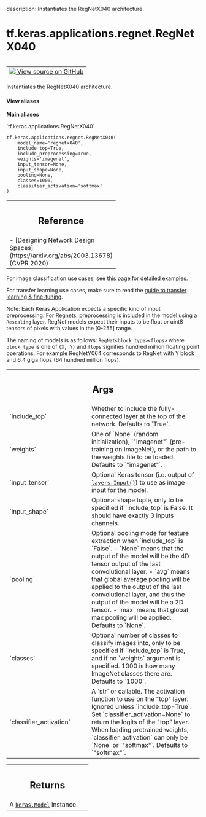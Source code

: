 description: Instantiates the RegNetX040 architecture.

<div itemscope itemtype="http://developers.google.com/ReferenceObject">
<meta itemprop="name" content="tf.keras.applications.regnet.RegNetX040" />
<meta itemprop="path" content="Stable" />
</div>

# tf.keras.applications.regnet.RegNetX040

<!-- Insert buttons and diff -->

<table class="tfo-notebook-buttons tfo-api nocontent" align="left">
<td>
  <a target="_blank" href="https://github.com/keras-team/keras/tree/v2.15.0/keras/applications/regnet.py#L1208-L1237">
    <img src="https://www.tensorflow.org/images/GitHub-Mark-32px.png" />
    View source on GitHub
  </a>
</td>
</table>



Instantiates the RegNetX040 architecture.


<section class="expandable">
  <h4 class="showalways">View aliases</h4>
  <p>
<b>Main aliases</b>
<p>`tf.keras.applications.RegNetX040`</p>
</p>
</section>

<pre class="devsite-click-to-copy prettyprint lang-py tfo-signature-link">
<code>tf.keras.applications.regnet.RegNetX040(
    model_name=&#x27;regnetx040&#x27;,
    include_top=True,
    include_preprocessing=True,
    weights=&#x27;imagenet&#x27;,
    input_tensor=None,
    input_shape=None,
    pooling=None,
    classes=1000,
    classifier_activation=&#x27;softmax&#x27;
)
</code></pre>



<!-- Placeholder for "Used in" -->


<!-- Tabular view -->
 <table class="responsive fixed orange">
<colgroup><col width="214px"><col></colgroup>
<tr><th colspan="2"><h2 class="add-link">Reference</h2></th></tr>
<tr class="alt">
<td colspan="2">
- [Designing Network Design Spaces](https://arxiv.org/abs/2003.13678)
(CVPR 2020)
</td>
</tr>

</table>


For image classification use cases, see
[this page for detailed examples](
https://keras.io/api/applications/#usage-examples-for-image-classification-models).

For transfer learning use cases, make sure to read the
[guide to transfer learning & fine-tuning](
  https://keras.io/guides/transfer_learning/).

Note: Each Keras Application expects a specific kind of input preprocessing.
For Regnets, preprocessing is included in the model using a `Rescaling` layer.
RegNet models expect their inputs to be float or uint8 tensors of pixels with
values in the [0-255] range.

The naming of models is as follows: `RegNet<block_type><flops>` where
`block_type` is one of `(X, Y)` and `flops` signifies hundred million
floating point operations. For example RegNetY064 corresponds to RegNet with
Y block and 6.4 giga flops (64 hundred million flops).

<!-- Tabular view -->
 <table class="responsive fixed orange">
<colgroup><col width="214px"><col></colgroup>
<tr><th colspan="2"><h2 class="add-link">Args</h2></th></tr>

<tr>
<td>
`include_top`<a id="include_top"></a>
</td>
<td>
Whether to include the fully-connected
layer at the top of the network. Defaults to `True`.
</td>
</tr><tr>
<td>
`weights`<a id="weights"></a>
</td>
<td>
One of `None` (random initialization),
`"imagenet"` (pre-training on ImageNet), or the path to the weights
file to be loaded. Defaults to `"imagenet"`.
</td>
</tr><tr>
<td>
`input_tensor`<a id="input_tensor"></a>
</td>
<td>
Optional Keras tensor
(i.e. output of <a href="../../../../tf/keras/Input.md"><code>layers.Input()</code></a>)
to use as image input for the model.
</td>
</tr><tr>
<td>
`input_shape`<a id="input_shape"></a>
</td>
<td>
Optional shape tuple, only to be specified
if `include_top` is False.
It should have exactly 3 inputs channels.
</td>
</tr><tr>
<td>
`pooling`<a id="pooling"></a>
</td>
<td>
Optional pooling mode for feature extraction
when `include_top` is `False`.
- `None` means that the output of the model will be
    the 4D tensor output of the
    last convolutional layer.
- `avg` means that global average pooling
    will be applied to the output of the
    last convolutional layer, and thus
    the output of the model will be a 2D tensor.
- `max` means that global max pooling will
    be applied.
Defaults to `None`.
</td>
</tr><tr>
<td>
`classes`<a id="classes"></a>
</td>
<td>
Optional number of classes to classify images
into, only to be specified if `include_top` is True, and
if no `weights` argument is specified. 1000 is how many
ImageNet classes there are. Defaults to `1000`.
</td>
</tr><tr>
<td>
`classifier_activation`<a id="classifier_activation"></a>
</td>
<td>
A `str` or callable. The activation function to use
on the "top" layer. Ignored unless `include_top=True`. Set
`classifier_activation=None` to return the logits of the "top" layer.
When loading pretrained weights, `classifier_activation` can only
be `None` or `"softmax"`. Defaults to `"softmax"`.
</td>
</tr>
</table>



<!-- Tabular view -->
 <table class="responsive fixed orange">
<colgroup><col width="214px"><col></colgroup>
<tr><th colspan="2"><h2 class="add-link">Returns</h2></th></tr>
<tr class="alt">
<td colspan="2">
A <a href="../../../../tf/keras/Model.md"><code>keras.Model</code></a> instance.
</td>
</tr>

</table>

